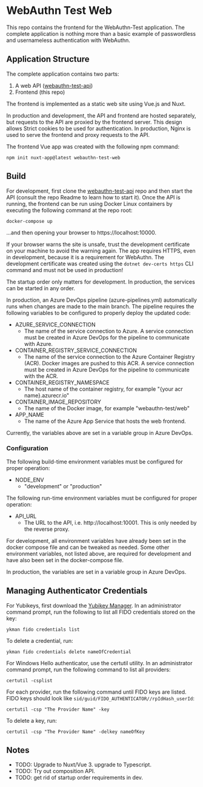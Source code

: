 # WebAuthn Test Web
This repo contains the frontend for the WebAuthn-Test application. The complete application
is nothing more than a basic example of passwordless and usernameless authentication with WebAuthn.

## Application Structure
The complete application contains two parts:

1. A web API ([webauthn-test-api](https://github.com/cmg2146/webauthn-test-api))
2. Frontend (this repo)

The frontend is implemented as a static web site using Vue.js and Nuxt.

In production and development, the API and frontend are hosted separately, but requests to the API are
proxied by the frontend server. This design allows Strict cookies to be used for authentication.
In production, Nginx is used to serve the frontend and proxy requests to the API.

The frontend Vue app was created with the following npm command:

```npm init nuxt-app@latest webauthn-test-web```

## Build
For development, first clone the [webauthn-test-api](https://github.com/cmg2146/webauthn-test-api) repo and then
start the API (consult the repo Readme to learn how to start it). Once the API is running, the frontend can
be run using Docker Linux containers by executing the following command at the repo root:

```docker-compose up```

...and then opening your browser to https://localhost:10000.

If your browser warns the site is unsafe, trust the development certificate on your machine to avoid the warning again.
The app requires HTTPS, even in development, because it is a requirement for WebAuthn. The development certificate
was created using the `dotnet dev-certs https` CLI command and must not be used in production!

The startup order only matters for development. In production, the services can be started in any order.

In production, an Azure DevOps pipeline (azure-pipelines.yml) automatically runs when changes are made to the main branch.
The pipeline requires the following variables to be configured to properly deploy the updated code:

* AZURE_SERVICE_CONNECTION
  * The name of the service connection to Azure. A service connection must be created in Azure DevOps
  for the pipeline to communicate with Azure.
* CONTAINER_REGISTRY_SERVICE_CONNECTION
  * The name of the service connection to the Azure Container Registry (ACR). Docker images are pushed to this ACR.
  A service connection must be created in Azure DevOps for the pipeline to communicate with the ACR.
* CONTAINER_REGISTRY_NAMESPACE
  * The host name of the container registry, for example "{your acr name}.azurecr.io"
* CONTAINER_IMAGE_REPOSITORY
  * The name of the Docker image, for example "webauthn-test/web"
* APP_NAME
  * The name of the Azure App Service that hosts the web frontend.

Currently, the variables above are set in a variable group in Azure DevOps.

### Configuration
The following build-time environment variables must be configured for proper operation:

* NODE_ENV
  * "development" or "production"

The following run-time environment variables must be configured for proper operation:
* API_URL
  * The URL to the API, i.e. http://localhost:10001. This is only needed by the reverse
  proxy.

For development, all environment variables have already been set in the docker compose file and can
be tweaked as needed. Some other environment variables, not listed above, are required for development and
have also been set in the docker-compose file.

In production, the variables are set in a variable group in Azure DevOps.

## Managing Authenticator Credentials

For Yubikeys, first download the [Yubikey Manager](https://docs.yubico.com/software/yubikey/tools/ykman/intro.html).
In an administrator command prompt, run the following to list all FIDO credentials stored on the key:

```ykman fido credentials list```

To delete a credential, run:

```ykman fido credentials delete nameOfCredential```

For Windows Hello authenticator, use the certutil utility.
In an administrator command prompt, run the following command to list all providers:

 `certutil -csplist`

For each provider, run the following command until FIDO keys are listed.
FIDO keys should look like `sid/guid/FIDO_AUTHENTICATOR//rpIdHash_userId`:

```certutil -csp "The Provider Name" -key```

To delete a key, run:

```certutil -csp "The Provider Name" -delkey nameOfKey```

## Notes

* TODO: Upgrade to Nuxt/Vue 3. upgrade to Typescript.
* TODO: Try out composition API.
* TODO: get rid of startup order requirements in dev.
